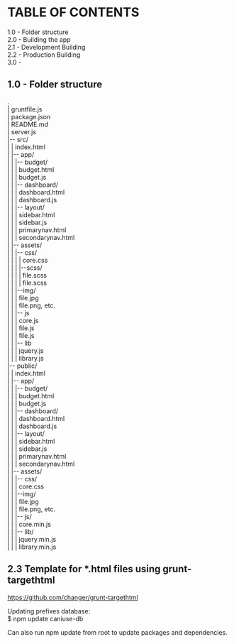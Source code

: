 TABLE OF CONTENTS  
==================================  
1.0	- Folder structure  
2.0 - Building the app  
	2.1 - Development Building  
	2.2 - Production Building  
3.0 -  


1.0 - Folder structure  
-----------------------  
.  
|   gruntfile.js  
|   package.json  
|   README.md  
|   server.js  
|-- src/  
|    |   index.html  
|	 |-- app/  
|    |    |-- budget/  
|    |    |   budget.html  
|    |    |   budget.js  
|    |    |-- dashboard/  
|    |    |   dashboard.html  
|    |    |   dashboard.js  
|    |    |-- layout/  
|    |    |   sidebar.html  
|    |    |   sidebar.js  
|    |    |   primarynav.html  
|    |    |   secondarynav.html  
|    |-- assets/  
|    |    |-- css/  
|    |    |    |  core.css  
|    |    |    |--scss/  
|    |    |    |   file.scss  
|    |    |    |   file.scss  
|    |    |--img/  
|    |    |    file.jpg  
|    |    |    file.png, etc.  
|    |    |-- js  
|    |    |    core.js  
|    |    |    file.js  
|    |    |    file.js  
|    |    |-- lib  
|    |    |    jquery.js  
|    |    |    library.js  
|-- public/  
|    |   index.html  
|    |-- app/  
|    |    |-- budget/  
|    |    |   budget.html  
|    |    |   budget.js  
|    |    |-- dashboard/  
|    |    |   dashboard.html  
|    |    |   dashboard.js  
|    |    |-- layout/  
|    |    |   sidebar.html  
|    |    |   sidebar.js  
|    |    |   primarynav.html  
|    |    |   secondarynav.html  
|    |-- assets/  
|    |    |-- css/  
|    |    |    core.css  
|    |    |--img/  
|    |    |    file.jpg  
|    |    |    file.png, etc.  
|    |    |-- js/  
|    |    |    core.min.js  
|    |    |-- lib/  
|    |    |    jquery.min.js  
|    |    |    library.min.js  
  
    
2.3 Template for *.html files using grunt-targethtml
----------------------------------------------------

https://github.com/changer/grunt-targethtml

<!--(if target dev)><!-->  
  <link rel="stylesheet" href="dev.css">  
<!--<!(endif)-->  
  
<!--(if target dev)><!-->  
  <script src="dev.js"></script>  
  <script>  
    var less = { env:'development' };  
  </script>  
<!--<!(endif)-->  
  
  
<!--(if target dist)>  
  <link rel="stylesheet" href="release.css">  
<!(endif)-->  
  
<!--(if target dist)>  
  <script src="release.js"></script>  
<!(endif)-->  
  
  
Updating prefixes database:  
$ npm update caniuse-db  
  
Can also run npm update from root to update packages and dependencies.  




